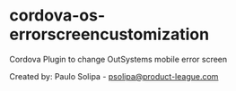 # cordova-os-errorscreencustomization
Cordova Plugin to change OutSystems mobile error screen

Created by:
Paulo Solipa - psolipa@product-league.com
